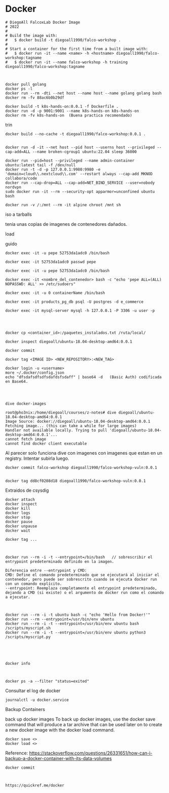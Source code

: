 # Docker


    # DiegoAll FalcoxLab Docker Image
    # 2022
    #
    # Build the image with:
    #   $ docker build -t diegoall1990/falco-workshop .
    #
    # Start a container for the first time from a built image with:
    #   $ docker run -it --name <name> -h <hostname> diegoall1990/falco-workshop:tagname
    #   $ docker run -it --name falco-workshop -h training diegoall1990/falco-workshop:tagname



    docker pull golang
    docker ps -l
    docker run --rm -dti --net host --name host --name golang golang bash
    docker rm -fv 88ac6b0b29df

    docker build -t k8s-hands-on:0.0.1 -f Dockerfile .
    docker run -d -p 9001:9001 --name k8s-hands-on k8s-hands-on
    docker rm -fv k8s-hands-on  (Buena practica recomendado)
    

trin

    docker build --no-cache -t diegoall1990/falco-workshop:0.0.1 .


    docker run -d -it --net host --pid host --userns host --privileged --cap-add=ALL --name broken-cgroup1 ubuntu:22.04 sleep 36000

    docker run --pid=host --privileged --name admin-container ubuntu:latest tail -f /dev/null
    docker run -t -d -p 127.0.0.1:9980:9980 -e 'domain=cloud\\.nextcloud\\.com' --restart always --cap-add MKNOD collabora/code
    docker run --cap-drop=ALL --cap-add=NET_BIND_SERVICE --user=nobody nordvpn
    sudo docker run -it --rm --security-opt apparmor=unconfined ubuntu bash

    docker run -v /:/mnt --rm -it alpine chroot /mnt sh 

iso a tarballs

tenia unas copias de imagenes de contenedores dañados.


load

guido



    docker exec -it -u pepe 52753da1adc0 /bin/bash

    docker exec -it 52753da1adc0 passwd pepe

    docker exec -it -u pepe 52753da1adc0 /bin/bash

    docker exec -it <nombre_del_contenedor> bash -c "echo 'pepe ALL=(ALL) NOPASSWD: ALL' >> /etc/sudoers"

    docker exec -it -u 0 containerName /bin/bash

    docker exec -it products_pg_db psql -U postgres -d e_commerce
    
    docker exec -it mysql-server mysql -h 127.0.0.1 -P 3306 -u user -p


    
    
    docker cp <container_id>:/paquetes_instalados.txt /ruta/local/

    docker inspect diegoall/ubuntu-18.04-desktop-amd64:0.0.1

    docker commit

    docker tag <IMAGE ID> <NEW_REPOSITORY>:<NEW_TAG>

    docker login -u <username>
    more ~/.docker/config.json
    echo "dfsdafsdfsdfsdafdsfsdaff" | base64 -d   (Basic Auth) codificada en Base64.




    dive docker-images

    root@pho3nix:/home/diegoall/courses/z-notes# dive diegoall/ubuntu-18.04-desktop-amd64:0.0.1
    Image Source: docker://diegoall/ubuntu-18.04-desktop-amd64:0.0.1
    Fetching image... (this can take a while for large images)
    Handler not available locally. Trying to pull 'diegoall/ubuntu-18.04-desktop-amd64:0.0.1'...
    cannot fetch image
    cannot find docker client executable

Al parecer solo funciona dive con imagenes con imagenes que estan en un registry. Intentar subirla luego.



    docker commit falco-workshop diegoall1990/falco-workshop-vuln:0.0.1


    docker tag dd8cf0208d18 diegoall1990/falco-workshop-vuln:0.0.1



Extraidos de csysdig

    docker attach
    docker inspect
    docker kill
    docker logs
    docker stop
    docker pause
    docker unpause
    docker wait

    docker tag ...



    docker run --rm -i -t --entrypoint=/bin/bash   // sobrescribir el entrypoint predeterminado definido en la imagen.

    Diferencia entre --entrypoint y CMD:
    CMD: Define el comando predeterminado que se ejecutará al iniciar el contenedor, pero puede ser sobrescrito cuando se ejecuta docker run con un comando explícito.
    --entrypoint: Reemplaza completamente el entrypoint predeterminado, dejando a CMD (si existe) o el argumento de docker run como el comando a ejecutar.



    docker run --rm -i -t ubuntu bash -c "echo 'Hello from Docker!'"
    docker run --rm --entrypoint=/usr/bin/env ubuntu
    docker run --rm -i -t --entrypoint=/usr/bin/env ubuntu bash /scripts/myscript.sh
    docker run --rm -i -t --entrypoint=/usr/bin/env ubuntu python3 /scripts/myscript.py





    docker info



    docker ps -a --filter "status=exited"


Consultar el log de docker

    journalctl -u docker.service


Backup Containers


back up docker images
To back up docker images, use the docker save command that will produce a tar archive that can be used later on to create a new docker image with the docker load command.

    docker save <>
    docker load <>

Reference: https://stackoverflow.com/questions/26331651/how-can-i-backup-a-docker-container-with-its-data-volumes


    docker commit 



    https://quickref.me/docker